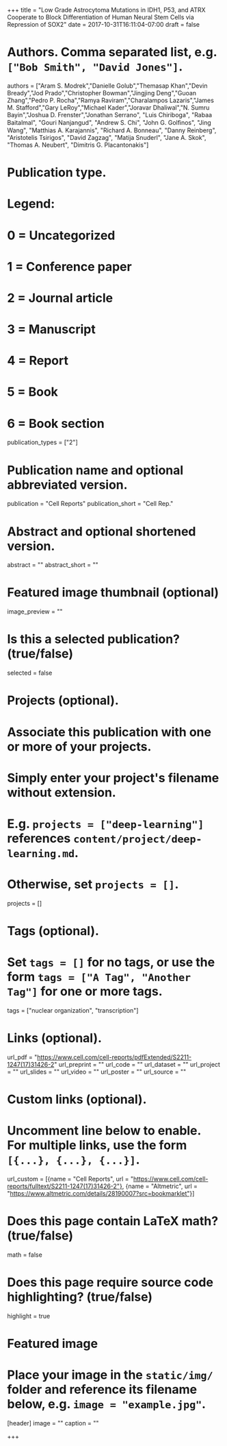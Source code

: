 +++
title = "Low Grade Astrocytoma Mutations in IDH1, P53, and ATRX Cooperate to Block Differentiation of Human Neural Stem Cells via Repression of SOX2"
date = 2017-10-31T16:11:04-07:00
draft = false

# Authors. Comma separated list, e.g. `["Bob Smith", "David Jones"]`.
authors = ["Aram S. Modrek","Danielle Golub","Themasap Khan","Devin Bready","Jod Prado","Christopher Bowman","Jingjing Deng","Guoan Zhang","Pedro P. Rocha","Ramya Raviram","Charalampos Lazaris","James M. Stafford","Gary LeRoy","Michael Kader","Joravar Dhaliwal","N. Sumru Bayin","Joshua D. Frenster","Jonathan Serrano", "Luis Chiriboga", "Rabaa Baitalmal", "Gouri Nanjangud", "Andrew S. Chi", "John G. Golﬁnos", "Jing Wang", "Matthias A. Karajannis", "Richard A. Bonneau", "Danny Reinberg", "Aristotelis Tsirigos", "David Zagzag", "Matija Snuderl", "Jane A. Skok", "Thomas A. Neubert", "Dimitris G. Placantonakis"]

# Publication type.
# Legend:
# 0 = Uncategorized
# 1 = Conference paper
# 2 = Journal article
# 3 = Manuscript
# 4 = Report
# 5 = Book
# 6 = Book section
publication_types = ["2"]

# Publication name and optional abbreviated version.
publication = "Cell Reports"
publication_short = "Cell Rep."

# Abstract and optional shortened version.
abstract = ""
abstract_short = ""

# Featured image thumbnail (optional)
image_preview = ""

# Is this a selected publication? (true/false)
selected = false

# Projects (optional).
#   Associate this publication with one or more of your projects.
#   Simply enter your project's filename without extension.
#   E.g. `projects = ["deep-learning"]` references `content/project/deep-learning.md`.
#   Otherwise, set `projects = []`.
projects = []

# Tags (optional).
#   Set `tags = []` for no tags, or use the form `tags = ["A Tag", "Another Tag"]` for one or more tags.
tags = ["nuclear organization", "transcription"]

# Links (optional).
url_pdf = "https://www.cell.com/cell-reports/pdfExtended/S2211-1247(17)31426-2"
url_preprint = ""
url_code = ""
url_dataset = ""
url_project = ""
url_slides = ""
url_video = ""
url_poster = ""
url_source = ""

# Custom links (optional).
#   Uncomment line below to enable. For multiple links, use the form `[{...}, {...}, {...}]`.
url_custom = [{name = "Cell Reports", url = "https://www.cell.com/cell-reports/fulltext/S2211-1247(17)31426-2"}, {name = "Altmetric", url = "https://www.altmetric.com/details/28190007?src=bookmarklet"}]

# Does this page contain LaTeX math? (true/false)
math = false

# Does this page require source code highlighting? (true/false)
highlight = true

# Featured image
# Place your image in the `static/img/` folder and reference its filename below, e.g. `image = "example.jpg"`.
[header]
image = ""
caption = ""

+++

